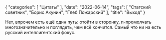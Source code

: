 {
   "categories": [
      "Цитаты"
   ],
   "date": "2022-06-14",
   "tags": [
      "Статский советник",
      "Борис Акунин",
      "Глеб Пожарский"
   ],
   "title": "Выход"
}

Нет, впрочем есть ещё один путь: отойти в сторонку, п-промолчать многозначительно и поглядеть, чем всё кончится. Самый что ни на есть русский интеллигентский фокус.
